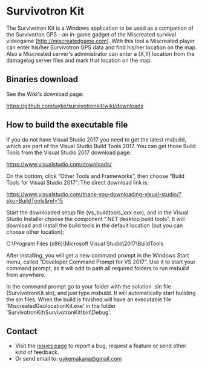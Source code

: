 # Survivotron Kit

The Survivotron Kit is a Windows application to be used as a companion of the Survivotron GPS - an in-game 
gadget of the Miscreated survival videogame [http://miscreatedgame.com]. 
With this tool a Miscreated player can enter his/her Survivotron GPS data and find his/her location on the map. 
Also a Miscreated server's administrator can enter a (X,Y) location from the damagelog server files and mark that 
location on the map.

## Binaries download

See the Wiki's download page:

https://github.com/uyke/survivotronkit/wiki/downloads


## How to build the executable file

If you do not have Visual Studio 2017 you need to get the latest msbuild, 
which are part of the Visual Studio Build Tools 2017. You can get those 
Build Tools from the Visual Studio 2017 download page:

https://www.visualstudio.com/downloads/ 

On the bottom, click “Other Tools and Frameworks”, then choose “Build Tools 
for Visual Studio 2017”. The direct download link is:

https://www.visualstudio.com/thank-you-downloading-visual-studio/?sku=BuildTools&rel=15

Start the downloaded setup file (vs_buildtools_xxx.exe), and in the Visual Studio Installer 
choose the component “.NET desktop build tools”. It will download and install the 
build tools in the default location (but you can choose other location): 

C:\Program Files (x86)\Microsoft Visual Studio\2017\BuildTools

After installing, you will get a new command prompt in the Windows Start menu, 
called “Developer Command Prompt for VS 2017”.  Use it to start your command prompt, 
as it will add to path all required folders to run msbuild from anywhere.

In the command prompt go to your folder with the solution .sln file (SurvivotronKit.sln), 
and just type msbuild. It will automatically start building the sln files. 
When the build is finished  will have an executable file 'MiscreatedGeolocationKit.exe' 
in the folder 'SurvivotronKit\SurvivotronKit\bin\Debug'.

## Contact

* Visit the [issues page](https://github.com/uyke/survivotronkit/issues) to report a bug, request a feature or send other kind of feedback.
* Or send email to: uykemakana@gmail.com



